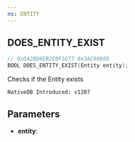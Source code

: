 ```yaml
---
ns: ENTITY
---
```

## DOES_ENTITY_EXIST

```c
// 0xD42BD6EB2E0F1677 0x3AC90869
BOOL DOES_ENTITY_EXIST(Entity entity);
```

Checks if the Entity exists

```
NativeDB Introduced: v1207
```

## Parameters
* **entity**:
